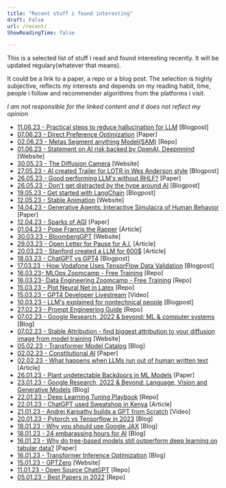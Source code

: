 ```yaml
---
title: "Recent stuff i found interesting"
draft: False
url: /recent/
ShowReadingTime: false

---
```


This is a selected list of stuff i read and found interesting recently. It will be updated regulary(whatever that means).

It could be a link to a paper, a repo or a blog post. The selection is highly subjective, reflects my interests and depends on my reading habit, time, people i follow and recommender algorithms from the platforms i visit. 

*I am not responsible for the linked content and it does not reflect my opinion*

* [11.06.23 - Practical steps to reduce hallucination for LLM](https://newsletter.victordibia.com/p/practical-steps-to-reduce-hallucination) [Blogpost]
* [07.06.23 - Direct Preference Optimization](https://arxiv.org/abs/2305.18290) [Paper]
* [02.06.23 - Metas Segment anything Model(SAM)](https://github.com/facebookresearch/segment-anything) [Repo]
* [01.06.23 - Statement on AI risk backed by OpenAI, Deepmnind](https://www.safe.ai/statement-on-ai-risk) [Website]
* [30.05.23 - The Diffusion Camera](https://paragraphica.bjoernkarmann.dk) [Website]
* [27.05.23 - AI created Trailer for LOTR in Wes Anderson style](https://www.reddit.com/r/lordoftherings/comments/13d6dy2/hey_guys_we_created_a_new_wes_anderson_trailer/) [Blogpost]
* [26.05.23 - Good performing LLM's without RHLF?](https://arxiv.org/abs/2305.11206v1) [Paper]
* [26.05.23 - Don't get distracted by the hype around AI](https://sloanreview.mit.edu/article/dont-get-distracted-by-the-hype-around-generative-ai/) [Blogpost]
* [19.05.23 - Get started with LangChain](https://medium.com/databutton/getting-started-with-langchain-a-powerful-tool-for-working-with-large-language-models-286419ba0842) [Blogpost]
* [12.05.23 - Stable Animation](https://stability.ai/blog/stable-animation-sdk) [Website]
* [14.04.23 - Generative Agents: Interactive Simulacra of Human Behavior](https://arxiv.org/pdf/2304.03442.pdf) [Paper]
* [12.04.23 - Sparks of AGI](https://arxiv.org/abs/2303.12712) [Paper]
* [01.04.23 - Pope Francis the Rapper](https://www.chicagotribune.com/people/ct-chicago-artist-viral-ai-pope-francis-puffer-20230330-3uxq3nk6svgqpihoy46b2y7jwq-story.html) [Article]
* [30.03.23 - BloombergGPT](https://www.bloomberg.com/company/press/bloomberggpt-50-billion-parameter-llm-tuned-finance/) [Website]
* [29.03.23 - Open Letter for Pause for A.I.](https://www.nytimes.com/2023/03/29/technology/ai-artificial-intelligence-musk-risks.html) [Article]
* [20.03.23 - Stanford created a LLM for 600$](https://futurism.com/the-byte/stanford-gpt-clone-alpaca) [Article]
* [18.03.23 - ChatGPT vs GPT4](https://towardsdatascience.com/gpt-4-vs-chatgpt-an-exploration-of-training-performance-capabilities-and-limitations-35c990c133c5) [Blogpost]
* [17.03.23 - How Vodafone Uses TensorFlow Data Validation](https://blog.tensorflow.org/2023/03/how-vodafone-uses-tensorflow-data-validation-in-their-data-contracts-to-elevate-data-governance-at-scale.html) [Blogpost]
* [16.03.23- MLOps Zoomcamp - Free Training](https://github.com/DataTalksClub/mlops-zoomcamp) [Repo]
* [16.03.23- Data Engineering Zoomcamp - Free Training](https://github.com/DataTalksClub/data-engineering-zoomcamp) [Repo]
* [15.03.23 - Plot Neural Net in Latex](https://github.com/HarisIqbal88/PlotNeuralNet) [Repo]
* [15.03.23 - GPT4 Developer Livestream](https://www.youtube.com/watch?v=outcGtbnMuQ) [Video]
* [10.03.23 - LLM's explained for nontechnical people](https://bootcamp.uxdesign.cc/how-chatgpt-really-works-explained-for-non-technical-people-71efb078a5c9) [Blogpost]
* [27.02.23 - Prompt Engineering Guide](https://github.com/dair-ai/Prompt-Engineering-Guide?utm_source=tldrai) [Repo]
* [07.02.23 - Google Research, 2022 & beyond: ML & computer systems](https://ai.googleblog.com/2023/02/google-research-2022-beyond-ml-computer.html) [Blog]
* [07.02.23 - Stable Attribution - find biggest attribution to your diffusion image from model training](https://www.stableattribution.com) [Website]
* [05.02.23 - Transformer Model Catalog](https://amatriain.net/blog/transformer-models-an-introduction-and-catalog-2d1e9039f376/) [Blog]
* [02.02.23 - Constitutional AI](https://arxiv.org/pdf/2212.08073.pdf) [Paper]
* [02.02.23 - What happens when LLMs run out of human written text](https://www.theatlantic.com/technology/archive/2023/01/artificial-intelligence-ai-chatgpt-dall-e-2-learning/672754/) [Article]
* [26.01.23 - Plant undetectable Backdoors in ML Models](https://arxiv.org/abs/2204.06974) [Paper]
* [23.01.23 - Google Research, 2022 & Beyond: Language, Vision and Generative Models](https://ai.googleblog.com/2023/01/google-research-2022-beyond-language.html) [Blog]
* [22.01.23 - Deep Learning Tuning Playbook](https://github.com/google-research/tuning_playbook/blob/main/README.md) [Repo]
* [22.01.23 - ChatGPT used Sweatshop in Kenya](https://time.com/6247678/openai-chatgpt-kenya-workers/) [Article]
* [21.01.23 - Andrej Karpathy builds a GPT from Scratch](https://www.youtube.com/watch?v=kCc8FmEb1nY) [Video]
* [20.01.23 - Pytorch vs Tensorflow in 2023](https://thenextweb.com/news/why-tensorflow-for-python-is-dying-a-slow-death) [Blog]
* [18.01.23 - Why you should use Google JAX](https://www.assemblyai.com/blog/why-you-should-or-shouldnt-be-using-jax-in-2023/) [Blog]
* [18.01.23 - 24 embarassing hours for AI](https://garymarcus.substack.com/p/24-seriously-embarrassing-hours-for?sd=pf) [Blog]
* [16.01.23 - Why do tree-based models still outperform deep learning on tabular data?](https://arxiv.org/abs/2207.08815) [Paper]
* [16.01.23 - Transformer Inference Optimization](https://lilianweng.github.io/posts/2023-01-10-inference-optimization/) [Blog]
* [15.01.23 - GPTZero](https://gptzero.me) [Website]
* [11.01.23 - Open Source ChatGPT](https://github.com/lucidrains/PaLM-rlhf-pytorch) [Repo]
* [05.01.23 - Best Papers in 2022](https://github.com/louisfb01/best_AI_papers_2022) [Repo]